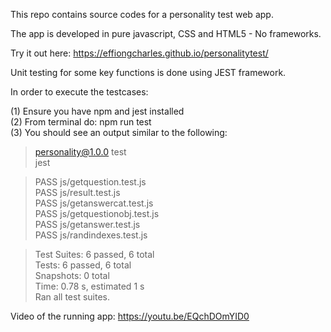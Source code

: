 This repo contains source codes for a personality test web app.

The app is developed in pure javascript, CSS and HTML5 - No frameworks.

Try it out here: https://effiongcharles.github.io/personalitytest/

Unit testing for some key functions is done using JEST framework.

In order to execute the testcases:

(1) Ensure you have npm and jest installed  
(2) From terminal do: npm run test  
(3) You should see an output similar to the following:

> personality@1.0.0 test  
> jest

> PASS js/getquestion.test.js  
> PASS js/result.test.js  
> PASS js/getanswercat.test.js  
> PASS js/getquestionobj.test.js  
> PASS js/getanswer.test.js  
> PASS js/randindexes.test.js

> Test Suites: 6 passed, 6 total  
> Tests: 6 passed, 6 total  
> Snapshots: 0 total  
> Time: 0.78 s, estimated 1 s  
> Ran all test suites.

Video of the running app: https://youtu.be/EQchDOmYID0
